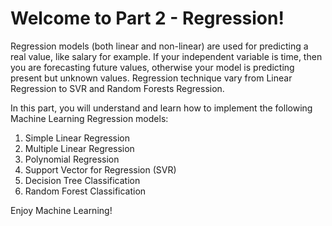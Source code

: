 
# Welcome to Part 2 - Regression!



Regression models (both linear and non-linear) are used for predicting a real value, like salary for example. If your independent variable is time, then you are forecasting future values, otherwise your model is predicting present but unknown values. Regression technique vary from Linear Regression to SVR and Random Forests Regression.

In this part, you will understand and learn how to implement the following Machine Learning Regression models:

1. Simple Linear Regression
2. Multiple Linear Regression
3. Polynomial Regression
4. Support Vector for Regression (SVR)
5. Decision Tree Classification
6. Random Forest Classification


Enjoy Machine Learning!
